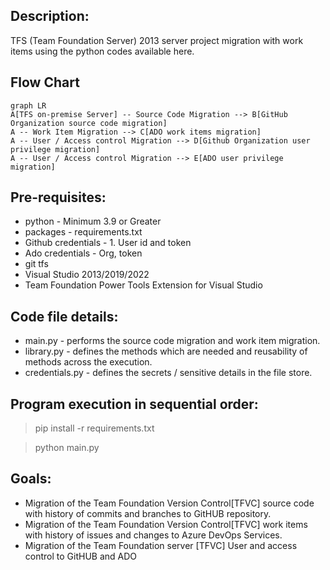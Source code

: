 ## Description:
TFS (Team Foundation Server) 2013 server project migration with work items using the python codes available here.

## Flow Chart

```mermaid
graph LR
A[TFS on-premise Server] -- Source Code Migration --> B[GitHub Organization source code migration]
A -- Work Item Migration --> C[ADO work items migration]
A -- User / Access control Migration --> D[Github Organization user privilege migration]
A -- User / Access control Migration --> E[ADO user privilege migration]
```

## Pre-requisites:
- python - Minimum 3.9 or Greater
- packages - requirements.txt
- Github credentials - 1. User id and token
- Ado credentials - Org, token
- git tfs
- Visual Studio 2013/2019/2022
- Team Foundation Power Tools Extension for Visual Studio

## Code file details:
- main.py - performs the source code migration and work item migration.
- library.py - defines the methods which are needed and reusability of methods across the execution.
- credentials.py - defines the secrets / sensitive details in the file store.

## Program execution in sequential order: 

> pip install -r requirements.txt

> python main.py

## Goals:
- Migration of the Team Foundation Version Control[TFVC] source code with history of commits and branches to GitHUB repository.
- Migration of the Team Foundation Version Control[TFVC] work items with history of issues and changes to Azure DevOps Services.
- Migration of the Team Foundation server [TFVC] User and access control to GitHUB and ADO